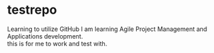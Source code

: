 # testrepo
Learning to utilize GitHub
I am learning Agile Project Management and Applications development.  
this is for me to work and test with.
